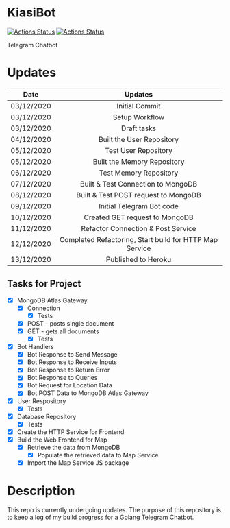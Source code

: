 # KiasiBot

[![Actions Status](https://github.com/gabrielleeyj/KiasiBot/workflows/Test%20Database/badge.svg)](https://github.com/gabrielleeyj/KiasiBot/actions)
[![Actions Status](https://github.com/gabrielleeyj/KiasiBot/workflows/Test%20Model/badge.svg)](https://github.com/gabrielleeyj/KiasiBot/actions)

Telegram Chatbot

# Updates

| Date       |                         Updates                         |
| ---------- | :-----------------------------------------------------: |
| 03/12/2020 |                     Initial Commit                      |
| 03/12/2020 |                     Setup Workflow                      |
| 03/12/2020 |                       Draft tasks                       |
| 04/12/2020 |                Built the User Repository                |
| 05/12/2020 |                  Test User Repository                   |
| 05/12/2020 |               Built the Memory Repository               |
| 06/12/2020 |                 Test Memory Repository                  |
| 07/12/2020 |           Built & Test Connection to MongoDB            |
| 08/12/2020 |          Built & Test POST request to MongoDB           |
| 09/12/2020 |                Initial Telegram Bot code                |
| 10/12/2020 |             Created GET request to MongoDB              |
| 11/12/2020 |           Refactor Connection & Post Service            |
| 12/12/2020 | Completed Refactoring, Start build for HTTP Map Service |
| 13/12/2020 | Published to Heroku                                     |

## Tasks for Project

- [x] MongoDB Atlas Gateway
  - [x] Connection
    - [x] Tests
  - [x] POST - posts single document
  - [x] GET - gets all documents
    - [x] Tests
- [x] Bot Handlers
  - [x] Bot Response to Send Message
  - [x] Bot Response to Receive Inputs
  - [x] Bot Response to Return Error
  - [x] Bot Response to Queries
  - [x] Bot Request for Location Data
  - [x] Bot POST Data to MongoDB Atlas Gateway
- [x] User Respository
  - [x] Tests
- [x] Database Repository
  - [x] Tests
- [x] Create the HTTP Service for Frontend
- [x] Build the Web Frontend for Map
  - [x] Retrieve the data from MongoDB
    - [x] Populate the retrieved data to Map Service
  - [x] Import the Map Service JS package

# Description

This repo is currently undergoing updates. The purpose of this repository is to keep a log of my build progress for a Golang Telegram Chatbot.

